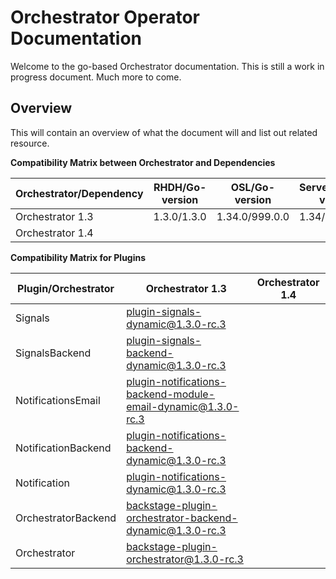 # Orchestrator Operator Documentation
Welcome to the go-based Orchestrator documentation. This is still a work in progress document. Much more to come.

## Overview
This will contain an overview of what the document will and list out related resource.

**Compatibility Matrix between Orchestrator and Dependencies**

| Orchestrator/Dependency | RHDH/Go-version | OSL/Go-version | Serverless/Go-version |
|-------------------------|-----------------|----------------|-----------------------|
| Orchestrator 1.3        | 1.3.0/1.3.0     | 1.34.0/999.0.0 | 1.34/0.42.5           |
| Orchestrator 1.4        |                 |                |                       |

**Compatibility Matrix for Plugins**

| Plugin/Orchestrator | Orchestrator 1.3                                             | Orchestrator 1.4 |
|---------------------|--------------------------------------------------------------|------------------|
| Signals             | plugin-signals-dynamic@1.3.0-rc.3                            |                  |
| SignalsBackend      | plugin-signals-backend-dynamic@1.3.0-rc.3                    |                  |
| NotificationsEmail  | plugin-notifications-backend-module-email-dynamic@1.3.0-rc.3 |                  |
| NotificationBackend | plugin-notifications-backend-dynamic@1.3.0-rc.3              |                  |
| Notification        | plugin-notifications-dynamic@1.3.0-rc.3                      |                  |
| OrchestratorBackend | backstage-plugin-orchestrator-backend-dynamic@1.3.0-rc.3     |                  |
| Orchestrator        | backstage-plugin-orchestrator@1.3.0-rc.3                     |                  |

